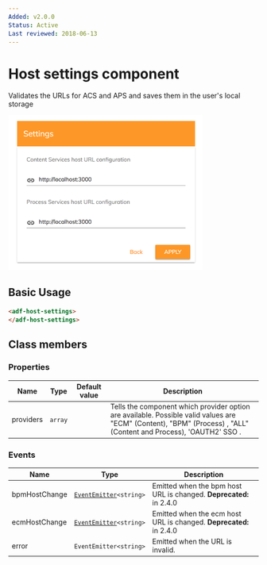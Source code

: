 ```yaml
---
Added: v2.0.0
Status: Active
Last reviewed: 2018-06-13
---
```


# Host settings component

Validates the URLs for ACS and APS and saves them in the user's local storage

![Host settings](../docassets/images/host-settings-component.png)

## Basic Usage

```html
<adf-host-settings>
</adf-host-settings>
```

## Class members

### Properties

| Name | Type | Default value | Description |
| -- | -- | -- | -- |
| providers | `array` |  | Tells the component which provider option are available. Possible valid values are "ECM" (Content), "BPM" (Process) , "ALL" (Content and Process), 'OAUTH2' SSO . |

### Events

| Name | Type | Description |
| -- | -- | -- |
| bpmHostChange | [`EventEmitter`](https://angular.io/api/core/EventEmitter)`<string>` | Emitted when the bpm host URL is changed. **Deprecated:** in 2.4.0 |
| ecmHostChange | [`EventEmitter`](https://angular.io/api/core/EventEmitter)`<string>` | Emitted when the ecm host URL is changed. **Deprecated:** in 2.4.0 |
| error | `EventEmitter<string>` | Emitted when the URL is invalid. |
